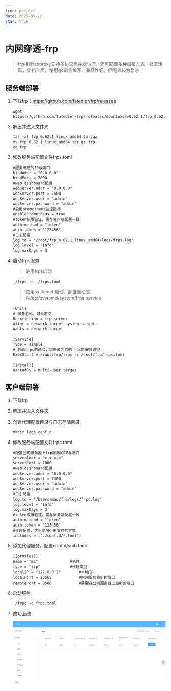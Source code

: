 ```yaml
---
icon: project
date: 2025-05-21
star: true
---
```


# 内网穿透-frp

> frp相比lanproxy支持多协议高并发访问，还可配置多种加密方式，社区活跃，文档全面，使用go语言编写，兼容性好。但配置较为复杂
<!-- more -->
## 服务端部署

1. 下载frp：https://github.com/fatedier/frp/releases

   ```
   wget https://github.com/fatedier/frp/releases/download/v0.62.1/frp_0.62.1_linux_amd64.tar.gz
   ```

2. 解压并进入文件夹

   ```
   tar -xf frp_0.62.1_linux_amd64.tar.gz
   mv frp_0.62.1_linux_amd64.tar.gz frp
   cd frp
   ```

3. 修改服务端配置文件frps.toml

   ```
   #服务绑定的IP与端口
   bindAddr = "0.0.0.0"
   bindPort = 7000
   #web dashboard配置
   webServer.addr = "0.0.0.0"
   webServer.port = 7500
   webServer.user = "admin"
   webServer.password = "admin"
   #启用prometheus监控指标
   enablePrometheus = true
   #token权限验证，需与客户端配置一致
   auth.method = "token"
   auth.token = "123456"
   #日志配置
   log.to = "/root/frp_0.62.1_linux_amd64/logs/frps.log"
   log.level = "info"
   log.maxDays = 3
   ```

4. 启动frps服务

   > 使用frps启动

   ```
   ./frps -c ./frps.toml
   ```

   > 使用systemctl启动，配置启动文件/etc/systemd/system/frps.service

   ```
   [Unit]
   # 服务名称，可自定义
   Description = frp server
   After = network.target syslog.target
   Wants = network.target
   
   [Service]
   Type = simple
   # 启动frps的命令，需修改为您的frps的安装路径
   ExecStart = /root/frp/frps -c /root/frp/frps.toml
   
   [Install]
   WantedBy = multi-user.target
   ```

## 客户端部署

1. 下载frp

2. 解压并进入文件夹

3. 创建代理配置目录与日志存储目录

   ```
   mkdir logs conf.d
   ```

4. 修改服务端配置文件frpc.toml

   ```
   #配置公网服务器上frp服务的IP与端口
   serverAddr = "x.x.x.x"
   serverPort = 7000
   #web dashboard配置
   webServer.addr = "0.0.0.0"
   webServer.port = 7400
   webServer.user = "admin"
   webServer.password = "admin"
   #日志配置
   log.to = "/Users/mac/frp/logs/frpc.log"
   log.level = "info"
   log.maxDays = 3
   #token权限验证，需与服务端配置一致
   auth.method = "token"
   auth.token = "123456"
   #代理配置，这里使用引用文件的方式
   includes = ["./conf.d/*.toml"]
   ```

5. 添加代理服务，配置conf.d/smb.toml

   ```
   [[proxies]]
   name = "mc"				#名称
   type = "tcp"				#代理类型
   localIP = "127.0.0.1"		#本地IP
   localPort = 25565			#内网服务监听的端口
   remotePort = 8500			#需要在公网服务器上监听的端口
   ```

6. 启动服务

   ```
   ./frpc -c frpc.toml
   ```

7. 成功上线

   ![](../../.vuepress/public/images/image-20250521163516821.png)